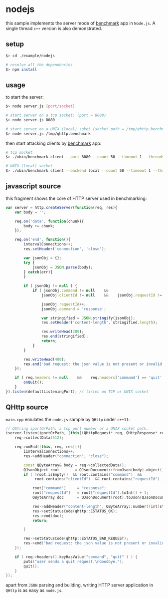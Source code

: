 # nodejs

this sample implements the server mode of [benchmark](../benchmardk/README.md) app in `Node.js`. A single thread `c++` version is also demonstrated.


## setup
```bash
$> cd ./example/nodejs

# resolve all the dependencies
$> npm install
```


## usage
to start the server:
```bash
$> node server.js [port/socket]

# start server on a tcp socket: (port = 8080)
$> node server.js 8080

# start server on a UNIX (local) soket (socket path = /tmp/qhttp.benchmark)
$> node server.js /tmp/qhttp.benchmark
```

then start attacking clients by [benchmark](../benchmardk/README.md) app:
```bash
# tcp socket
$> ./xbin/benchmark client --port 8080 --count 50 --timeout 1 --threads 2

# UNIX (local) socket
$> ./xbin/benchmark client --backend local --count 50 --timeout 1 --threads 2
```

## javascript source
this fragment shows the core of HTTP server used in benchmarking:
```js
var server = http.createServer(function(req, res){
    var body = '';

    req.on('data', function(chunk){
        body += chunk;
    });

    req.on('end', function(){
        intervalConnections++;
        res.setHeader('connection', 'close');

        var jsonObj = {};
        try {
            jsonObj = JSON.parse(body);
        } catch(err){
        }
        
        if ( jsonObj != null ) {
            if ( jsonObj.command != null    &&
                jsonObj.clientId != null    &&    jsonObj.requestId != null ) {

                jsonObj.requestId++;
                jsonObj.command = 'response';

                var stringified = JSON.stringify(jsonObj);
                res.setHeader('content-length', stringified.length);

                res.writeHead(200);
                res.end(stringified);
                return;
            }
        }

        res.writeHead(400);
        res.end('bad request: the json value is not present or invalid!\n');
    });

    if ( req.headers != null    &&    req.headers['command'] == 'quit' ) {
        onQuit();
    }
}).listen(defaultListeningPort); // listen on TCP or UNIX socket
```

## QHttp source
`main.cpp` emulates the `node.js` sample by `QHttp` under `c++11`:
```cpp
// QString iportOrPath: a tcp port number or a UNIX socket path.
iserver.listen(iportOrPath, [this](QHttpRequest* req, QHttpResponse* res){
    req->collectData(512);

    req->onEnd([this, req, res](){
        iintervalConnections++;
        res->addHeader("connection", "close");

        const QByteArray& body = req->collectedData();
        QJsonObject root       = QJsonDocument::fromJson(body).object();
        if ( !root.isEmpty()  && root.contains("command")  &&
             root.contains("clientId")  && root.contains("requestId") ) {

            root["command"]     = "response";
            root["requestId"]   = root["requestId"].toInt() + 1;
            QByteArray doc      = QJsonDocument(root).toJson(QJsonDocument::Compact);

            res->addHeader("content-length", QByteArray::number((int)strlen(doc)));
            res->setStatusCode(qhttp::ESTATUS_OK);
            res->end(doc);
            return;

        }

        res->setStatusCode(qhttp::ESTATUS_BAD_REQUEST);
        res->end("bad request: the json value is not present or invalid!\n");
    });

    if ( req->headers().keyHasValue("command", "quit" ) ) {
        puts("user sends a quit request.\nGoodbye.");
        quit();
    }
});

```

apart from `JSON` parsing and building, writing HTTP server application in `QHttp` is as easy as `node.js`.